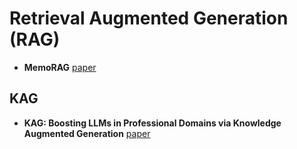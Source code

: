 # Retrieval Augmented Generation (RAG)

- **MemoRAG** [paper](https://paperswithcode.com/paper/memorag-moving-towards-next-gen-rag-via)

## KAG

- **KAG: Boosting LLMs in Professional Domains via Knowledge Augmented Generation** [paper](https://paperswithcode.com/paper/2409-13731)